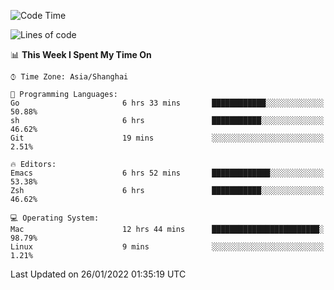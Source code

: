 <!--START_SECTION:waka-->
![Code Time](http://img.shields.io/badge/Code%20Time-588%20hrs%2051%20mins-blue)

![Lines of code](https://img.shields.io/badge/From%20Hello%20World%20I%27ve%20Written-22%20Thousand%20lines%20of%20code-blue)

📊 **This Week I Spent My Time On** 

```text
⌚︎ Time Zone: Asia/Shanghai

💬 Programming Languages: 
Go                       6 hrs 33 mins       ████████████░░░░░░░░░░░░░   50.88% 
sh                       6 hrs               ███████████░░░░░░░░░░░░░░   46.62% 
Git                      19 mins             ░░░░░░░░░░░░░░░░░░░░░░░░░   2.51%

🔥 Editors: 
Emacs                    6 hrs 52 mins       █████████████░░░░░░░░░░░░   53.38% 
Zsh                      6 hrs               ███████████░░░░░░░░░░░░░░   46.62%

💻 Operating System: 
Mac                      12 hrs 44 mins      ████████████████████████░   98.79% 
Linux                    9 mins              ░░░░░░░░░░░░░░░░░░░░░░░░░   1.21%

```


 Last Updated on 26/01/2022 01:35:19 UTC
<!--END_SECTION:waka-->
